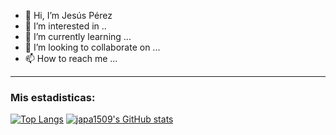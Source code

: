 - 👋 Hi, I’m Jesús Pérez
- 👀 I’m interested in ..
- 🌱 I’m currently learning ...
- 💞️ I’m looking to collaborate on ...
- 📫 How to reach me ...
- ---
### Mis estadisticas:
[![Top Langs](https://github-readme-stats.vercel.app/api/top-langs/?username=japa1509)](https://github.com/anuraghazra/github-readme-stats)
[![japa1509's GitHub stats](https://github-readme-stats.vercel.app/api?username=japa1509)](https://github.com/anuraghazra/github-readme-stats)
#
<!---
japa1509/japa1509 is a ✨ special ✨ repository because its `README.md` (this file) appears on your GitHub profile.
You can click the Preview link to take a look at your changes.
--->
